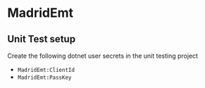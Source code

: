 # MadridEmt

## Unit Test setup

Create the following dotnet user secrets in the unit testing project

- `MadridEmt:ClientId`
- `MadridEmt:PassKey`
